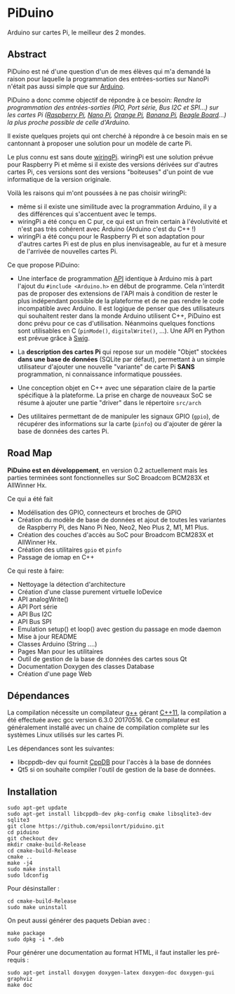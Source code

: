 # PiDuino

Arduino sur cartes Pi, le meilleur des 2 mondes.

## Abstract 

PiDuino est né d'une question d'un de mes élèves qui m'a demandé la 
raison pour laquelle la programmation des entrées-sorties sur NanoPi 
n'était pas aussi simple que sur [Arduino](https://www.arduino.cc/).

PiDuino a donc comme objectif de répondre à ce besoin: _Rendre la 
programmation des entrées-sorties (PIO, Port série, Bus I2C et 
SPI...) sur les cartes Pi ([Raspberry 
Pi](https://www.raspberrypi.org/), [Nano Pi](http://www.nanopi.org/), 
[Orange Pi](http://www.orangepi.org/), [Banana 
Pi](http://www.banana-pi.org/), [Beagle 
Board](https://beagleboard.org/)...) la plus proche possible de celle d'Arduino._

Il existe quelques projets qui ont cherché à répondre à ce besoin mais en se cantonnant à proposer une solution pour un modèle de carte Pi. 

Le plus connu est sans doute [wiringPi](https://github.com/WiringPi). 
wiringPi est une solution prévue pour Raspberry Pi et même si il 
existe des versions dérivées sur d'autres cartes Pi, ces versions 
sont des versions "boiteuses" d'un point de vue informatique de la version originale.

Voilà les raisons qui m'ont poussées à ne pas choisir wiringPi:

* même si il existe une similitude avec la programmation Arduino, il y 
a des différences qui s'accentuent avec le temps.  
* wiringPi a été conçu en C pur, ce qui est un frein certain à 
l'évolutivité et n'est pas très cohérent avec Arduino (Arduino 
c'est du C++ !)  
* wiringPi a été conçu pour le Raspberry Pi et son adaptation pour 
d'autres cartes Pi est de plus en plus inenvisageable, au fur et à 
mesure de l'arrivée de nouvelles cartes Pi.

Ce que propose PiDuino:

* Une interface de programmation 
[API](https://en.wikipedia.org/wiki/Application_programming_interface) identique à Arduino mis à part 
l'ajout du `#include <Arduino.h>` en début de programme. Cela 
n'interdit pas de proposer des extensions de l'API mais à condition de 
rester le plus indépendant possible de la plateforme et de ne pas 
rendre le code incompatible avec Arduino. Il est logique de penser que 
des utilisateurs qui souhaitent rester dans la monde Arduino utilisent 
C++, PiDuino est donc prévu pour ce cas d'utilisation. Néanmoins quelques fonctions sont utilisables en C (`pinMode()`, 
`digitalWrite()`, ...). Une API en Python est prévue grâce à 
[Swig](http://www.swig.org/).

* La **description des cartes Pi** qui repose sur un modèle "Objet" 
stockées **dans une base de données** (SQLite par défaut), permettant à 
un simple utilisateur d'ajouter une nouvelle "variante" de carte Pi **SANS**
programmation, ni connaissance informatique poussées.

* Une conception objet en C++ avec une séparation claire de la partie 
spécifique à la plateforme. La prise en charge de nouveaux SoC se 
résume à ajouter une partie "driver" dans le répertoire `src/arch`

* Des utilitaires permettant de de manipuler les signaux GPIO (`gpio`), de 
récupérer des informations sur la carte (`pinfo`) ou d'ajouter de 
gérer la base de données des cartes Pi.

## Road Map

**PiDuino est en développement**, en version 0.2 actuellement mais les 
parties terminées sont fonctionnelles sur SoC Broadcom BCM283X et 
AllWinner Hx.

Ce qui a été fait 

* Modélisation des GPIO, connecteurs et broches de GPIO  
* Création du modèle de base de données et ajout de toutes les 
variantes de Raspberry Pi, des Nano Pi Neo, Neo2, Neo Plus 2, M1, M1 
Plus.  
* Création des couches d'accès au SoC pour Broadcom BCM283X et 
AllWinner Hx.  
* Création des utilitaires `gpio` et `pinfo`
* Passage de iomap en C++    

Ce qui reste à faire:

* Nettoyage la détection d'architecture   
* Création d'une classe purement virtuelle IoDevice  
* API analogWrite()
* API Port série  
* API Bus I2C
* API Bus SPI  
* Emulation setup() et loop() avec gestion du passage en mode daemon
* Mise à jour README   
* Classes Arduino (String ....)  
* Pages Man pour les utilitaires  
* Outil de gestion de la base de données des cartes sous Qt  
* Documentation Doxygen des classes Database  
* Création d'une page Web  

## Dépendances

La compilation nécessite un compilateur [g++](https://gcc.gnu.org) gérant 
[C++11](https://en.wikipedia.org/wiki/C%2B%2B11), la compilation a 
été effectuée avec gcc version 6.3.0 20170516. Ce compilateur est 
généralement installé avec un chaine de compilation complète sur 
les systèmes Linux utilisés sur les cartes Pi.

Les dépendances sont les suivantes:

* libcppdb-dev qui fournit [CppDB](http://cppcms.com/sql/cppdb/) pour 
l'accès à la base de données  
* Qt5 si on souhaite compiler l'outil de gestion de la base de données.


## Installation

    sudo apt-get update
    sudo apt-get install libcppdb-dev pkg-config cmake libsqlite3-dev sqlite3
    git clone https://github.com/epsilonrt/piduino.git
    cd piduino
    git checkout dev
    mkdir cmake-build-Release
    cd cmake-build-Release
    cmake ..
    make -j4
    sudo make install
    sudo ldconfig

Pour désinstaller :

    cd cmake-build-Release
    sudo make uninstall

On peut aussi générer des paquets Debian avec :

    make package
    sudo dpkg -i *.deb

Pour générer une documentation au format HTML, il faut installer les 
pré-requis :

    sudo apt-get install doxygen doxygen-latex doxygen-doc doxygen-gui graphviz
    make doc

